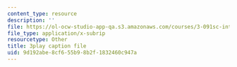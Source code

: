 ```yaml
---
content_type: resource
description: ''
file: https://ol-ocw-studio-app-qa.s3.amazonaws.com/courses/3-091sc-introduction-to-solid-state-chemistry-fall-2010/9d192abe8cf655b98b2f1832460c947a_fFg4uXMpnV0.vtt
file_type: application/x-subrip
resourcetype: Other
title: 3play caption file
uid: 9d192abe-8cf6-55b9-8b2f-1832460c947a
---
```

